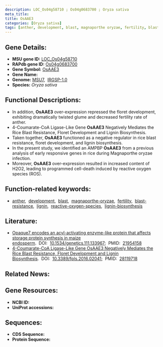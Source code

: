```yaml
---
description: LOC_Os04g58710 ; Os04g0683700 ; Oryza sativa
meta_title:
title: OsAAE3
categories: [Oryza sativa]
tags: [anther, development, blast, magnaporthe oryzae, fertility, blast resistance, lignin, reactive oxygen species, lignin biosynthesis]
---
```


## Gene Details:
- **MSU gene ID:** [LOC_Os04g58710](http://rice.uga.edu/cgi-bin/ORF_infopage.cgi?orf=LOC_Os04g58710)  
- **RAPdb gene ID:** [Os04g0683700](https://rapdb.dna.affrc.go.jp/locus/?name=Os04g0683700)  
- **Gene Symbol:** <u>OsAAE3</u>
- **Gene Name:**
- **Genome:**  [MSU7](http://rice.uga.edu/),&nbsp;&nbsp;[IRGSP-1.0](https://rapdb.dna.affrc.go.jp/download/irgsp1.html)
- **Species:** *Oryza sativa*

## Functional Descriptions:
   - In addition, **OsAAE3** over-expression repressed the floret development, exhibiting dramatically twisted glume and decreased fertility rate of anther.
   - 4-Coumarate-CoA Ligase-Like Gene **OsAAE3** Negatively Mediates the Rice Blast Resistance, Floret Development and Lignin Biosynthesis.
   - Taken together, **OsAAE3** functioned as a negative regulator in rice blast resistance, floret development, and lignin biosynthesis.
   - In the present study, we identified an AMPBP **OsAAE3** from a previous analysis of early responsive genes in rice during Magnaporthe oryzae infection.
   - Moreover, **OsAAE3** over-expression resulted in increased content of H2O2, leading to programmed cell-death induced by reactive oxygen species (ROS).

## Function-related keywords:
   - [anther](/tags/anther/),&nbsp;&nbsp;[development](/tags/development/),&nbsp;&nbsp;[blast](/tags/blast/),&nbsp;&nbsp;[magnaporthe-oryzae](/tags/magnaporthe-oryzae/),&nbsp;&nbsp;[fertility](/tags/fertility/),&nbsp;&nbsp;[blast-resistance](/tags/blast-resistance/),&nbsp;&nbsp;[lignin](/tags/lignin/),&nbsp;&nbsp;[reactive-oxygen-species](/tags/reactive-oxygen-species/),&nbsp;&nbsp;[lignin-biosynthesis](/tags/lignin-biosynthesis/)

## Literature:
   - [Opaque7 encodes an acyl-activating enzyme-like protein that affects storage protein synthesis in maize endosperm](https://www.doi.org/10.1534/genetics.111.133967).&nbsp;&nbsp;DOI:&nbsp;&nbsp;[10.1534/genetics.111.133967](https://www.doi.org/10.1534/genetics.111.133967);&nbsp;&nbsp;PMID:&nbsp;&nbsp;[21954158](https://pubmed.ncbi.nlm.nih.gov/21954158/)
   - [4-Coumarate-CoA Ligase-Like Gene OsAAE3 Negatively Mediates the Rice Blast Resistance, Floret Development and Lignin Biosynthesis](https://www.doi.org/10.3389/fpls.2016.02041).&nbsp;&nbsp;DOI:&nbsp;&nbsp;[10.3389/fpls.2016.02041](https://www.doi.org/10.3389/fpls.2016.02041);&nbsp;&nbsp;PMID:&nbsp;&nbsp;[28119718](https://pubmed.ncbi.nlm.nih.gov/28119718/)

## Related News:

## Gene Resources:
- **NCBI ID:**  []()
- **UniProt accessions:** [](https://www.uniprot.org/uniprotkb//entry)

## Sequences:
- **CDS Sequence:**
- **Protein Sequence:**
